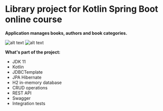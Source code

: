 # Library project for Kotlin Spring Boot online course
**Application manages books, authors and book categories.** 

![alt text](http://streetofcode.sk/wp-content/uploads/2019/11/library-object-model.png)
![alt text](http://streetofcode.sk/wp-content/uploads/2019/11/library-data-model.png)

**What's part of the project:**
* JDK 11
* Kotlin
* JDBCTemplate
* JPA Hibernate
* H2 in-memory database
* CRUD operations
* REST API
* Swagger
* Integration tests
